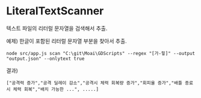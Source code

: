 # LiteralTextScanner
텍스트 파일의 리터럴 문자열을 검색해서 추출.

예제) 한글이 포함된 리터럴 문자열 부분을 찾아서 추출.
```
node src/app.js scan "C:\git\Moai\GDScripts" --regex "[가-힣]" --output "output.json" --onlytext true
```

결과)
```
["공격력 증가","공격 딜레이 감소","공격시 체력 회복량 증가","회피율 증가","배틀 종료시 체력 회복","배치 가능한 ...", .....]
```